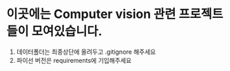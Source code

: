 # 이곳에는 Computer vision 관련 프로젝트들이 모여있습니다.
1. 데이터폴더는 최종상단에 올려두고 .gitignore 해주세요
2. 파이선 버전은 requirements에 기입해주세요